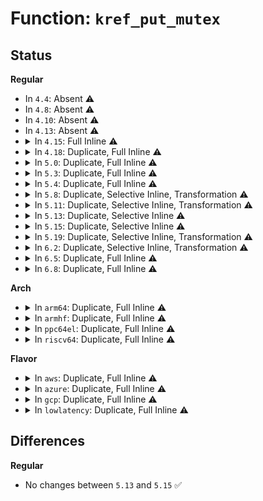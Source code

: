 # Function: <code>kref_put_mutex</code>

## Status
<b>Regular</b>
<ul>
<li>
In <code>4.4</code>: Absent ⚠️
</li>
<li>
In <code>4.8</code>: Absent ⚠️
</li>
<li>
In <code>4.10</code>: Absent ⚠️
</li>
<li>
In <code>4.13</code>: Absent ⚠️
</li>
<li>
<details>
<summary>In <code>4.15</code>: Full Inline ⚠️</summary>

**Collision:** Unique Static

**Inline:** Full

**Transformation:** False

**Instances:**

```
In drivers/opp/core.c (ffffffff817d3d4b)
Location: include/linux/kref.h:76
Inline: True
Inline callers:
  - drivers/opp/core.c:dev_pm_opp_put
  - drivers/opp/core.c:dev_pm_opp_put_opp_table
```
</details>
</li>
<li>
<details>
<summary>In <code>4.18</code>: Duplicate, Full Inline ⚠️</summary>

**Collision:** Static Duplication

**Inline:** Full

**Transformation:** False

**Instances:**

```
In drivers/net/phy/sfp-bus.c (ffffffff8173adb5)
Location: include/linux/kref.h:76
Inline: True
Inline callers:
  - drivers/net/phy/sfp-bus.c:sfp_bus_put
```
```
In drivers/opp/core.c (ffffffff8181cb25)
Location: include/linux/kref.h:76
Inline: True
Inline callers:
  - drivers/opp/core.c:dev_pm_opp_put
  - drivers/opp/core.c:dev_pm_opp_put_opp_table
```
</details>
</li>
<li>
<details>
<summary>In <code>5.0</code>: Duplicate, Full Inline ⚠️</summary>

**Collision:** Static Duplication

**Inline:** Full

**Transformation:** False

**Instances:**

```
In drivers/net/phy/sfp-bus.c (ffffffff8175e605)
Location: include/linux/kref.h:73
Inline: True
Inline callers:
  - drivers/net/phy/sfp-bus.c:sfp_bus_put
```
```
In drivers/opp/core.c (ffffffff818486e5)
Location: include/linux/kref.h:73
Inline: True
Inline callers:
  - drivers/opp/core.c:dev_pm_opp_put
  - drivers/opp/core.c:dev_pm_opp_put_opp_table
  - drivers/opp/core.c:_put_opp_list_kref
```
</details>
</li>
<li>
<details>
<summary>In <code>5.3</code>: Duplicate, Full Inline ⚠️</summary>

**Collision:** Static Duplication

**Inline:** Full

**Transformation:** False

**Instances:**

```
In drivers/net/phy/sfp-bus.c (ffffffff8179bc75)
Location: include/linux/kref.h:71
Inline: True
Inline callers:
  - drivers/net/phy/sfp-bus.c:sfp_bus_put
```
```
In drivers/opp/core.c (ffffffff8188b755)
Location: include/linux/kref.h:71
Inline: True
Inline callers:
  - drivers/opp/core.c:dev_pm_opp_put
  - drivers/opp/core.c:dev_pm_opp_put_opp_table
  - drivers/opp/core.c:_put_opp_list_kref
```
</details>
</li>
<li>
<details>
<summary>In <code>5.4</code>: Duplicate, Full Inline ⚠️</summary>

**Collision:** Static Duplication

**Inline:** Full

**Transformation:** False

**Instances:**

```
In drivers/net/phy/sfp-bus.c (ffffffff817bf725)
Location: include/linux/kref.h:71
Inline: True
Inline callers:
  - drivers/net/phy/sfp-bus.c:sfp_bus_put
```
```
In drivers/vfio/vfio.c (ffffffff817d0571)
Location: include/linux/kref.h:71
Inline: True
Inline callers:
  - drivers/vfio/vfio.c:vfio_device_put
  - drivers/vfio/vfio.c:vfio_group_put
```
```
In drivers/vfio/pci/vfio_pci.c (ffffffff817d7499)
Location: include/linux/kref.h:71
Inline: True
```
```
In drivers/opp/core.c (ffffffff818bd825)
Location: include/linux/kref.h:71
Inline: True
Inline callers:
  - drivers/opp/core.c:dev_pm_opp_put
  - drivers/opp/core.c:dev_pm_opp_put_opp_table
  - drivers/opp/core.c:_put_opp_list_kref
```
</details>
</li>
<li>
<details>
<summary>In <code>5.8</code>: Duplicate, Selective Inline, Transformation ⚠️</summary>

**Collision:** Static Duplication

**Inline:** Selective

**Transformation:** True

**Instances:**

```
In drivers/net/phy/sfp-bus.c (ffffffff81888d58)
Location: include/linux/kref.h:71
Inline: True
Inline callers:
  - drivers/net/phy/sfp-bus.c:sfp_unregister_socket
  - drivers/net/phy/sfp-bus.c:sfp_register_socket
```
```
In drivers/vfio/vfio.c (ffffffff8189c353)
Location: include/linux/kref.h:71
Inline: True
Inline callers:
  - drivers/vfio/vfio.c:vfio_unregister_notifier
  - drivers/vfio/vfio.c:vfio_register_notifier
  - drivers/vfio/vfio.c:vfio_unpin_pages
  - drivers/vfio/vfio.c:vfio_pin_pages
  - drivers/vfio/vfio.c:vfio_group_put_external_user
  - drivers/vfio/vfio.c:vfio_group_get_external_user_from_dev
  - drivers/vfio/vfio.c:vfio_group_fops_release
  - drivers/vfio/vfio.c:vfio_group_fops_open
  - drivers/vfio/vfio.c:vfio_group_fops_open
  - drivers/vfio/vfio.c:vfio_del_group_dev
  - drivers/vfio/vfio.c:vfio_del_group_dev
  - drivers/vfio/vfio.c:vfio_device_get_from_dev
  - drivers/vfio/vfio.c:vfio_add_group_dev
  - drivers/vfio/vfio.c:vfio_add_group_dev
  - drivers/vfio/vfio.c:vfio_add_group_dev
  - drivers/vfio/vfio.c:vfio_device_put
  - drivers/vfio/vfio.c:vfio_device_put
  - drivers/vfio/vfio.c:vfio_group_put_bg
```
```
In drivers/vfio/pci/vfio_pci.c (ffffffff818a4dc7)
Location: include/linux/kref.h:71
Inline: True
Inline callers:
  - drivers/vfio/pci/vfio_pci.c:vfio_pci_remove
  - drivers/vfio/pci/vfio_pci.c:vfio_pci_probe
```
```
In drivers/opp/core.c (ffffffff81991111)
Location: include/linux/kref.h:71
Inline: True
Inline callers:
  - drivers/opp/core.c:_dev_pm_opp_find_and_remove_table
  - drivers/opp/core.c:_dev_pm_opp_find_and_remove_table
  - drivers/opp/core.c:dev_pm_opp_unregister_notifier
  - drivers/opp/core.c:dev_pm_opp_register_notifier
  - drivers/opp/core.c:dev_pm_opp_adjust_voltage
  - drivers/opp/core.c:dev_pm_opp_adjust_voltage
  - drivers/opp/core.c:_opp_set_availability
  - drivers/opp/core.c:_opp_set_availability
  - drivers/opp/core.c:dev_pm_opp_add
  - drivers/opp/core.c:dev_pm_opp_detach_genpd
  - drivers/opp/core.c:dev_pm_opp_attach_genpd
  - drivers/opp/core.c:dev_pm_opp_unregister_set_opp_helper
  - drivers/opp/core.c:dev_pm_opp_put_clkname
  - drivers/opp/core.c:dev_pm_opp_set_clkname
  - drivers/opp/core.c:dev_pm_opp_put_regulators
  - drivers/opp/core.c:dev_pm_opp_set_regulators
  - drivers/opp/core.c:dev_pm_opp_put_prop_name
  - drivers/opp/core.c:dev_pm_opp_put_supported_hw
  - drivers/opp/core.c:dev_pm_opp_set_supported_hw
  - drivers/opp/core.c:dev_pm_opp_remove_all_dynamic
  - drivers/opp/core.c:dev_pm_opp_remove_all_dynamic
  - drivers/opp/core.c:dev_pm_opp_remove
  - drivers/opp/core.c:dev_pm_opp_remove
  - drivers/opp/core.c:dev_pm_opp_remove
  - drivers/opp/core.c:dev_pm_opp_set_rate
  - drivers/opp/core.c:dev_pm_opp_set_rate
  - drivers/opp/core.c:dev_pm_opp_set_rate
  - drivers/opp/core.c:dev_pm_opp_find_freq_ceil_by_volt
  - drivers/opp/core.c:dev_pm_opp_find_freq_floor
  - drivers/opp/core.c:dev_pm_opp_find_level_exact
  - drivers/opp/core.c:dev_pm_opp_find_freq_exact
  - drivers/opp/core.c:dev_pm_opp_get_opp_count
  - drivers/opp/core.c:dev_pm_opp_get_suspend_opp_freq
  - drivers/opp/core.c:dev_pm_opp_get_max_transition_latency
  - drivers/opp/core.c:dev_pm_opp_get_max_volt_latency
Direct callers:
  - drivers/opp/core.c:dev_pm_opp_set_prop_name
```
**Symbols:**

```
ffffffff8198df40-ffffffff8198df66: kref_put_mutex.isra.0 (STB_LOCAL)
```
</details>
</li>
<li>
<details>
<summary>In <code>5.11</code>: Duplicate, Selective Inline, Transformation ⚠️</summary>

**Collision:** Static Duplication

**Inline:** Selective

**Transformation:** True

**Instances:**

```
In drivers/net/phy/sfp-bus.c (ffffffff81897018)
Location: include/linux/kref.h:71
Inline: True
Inline callers:
  - drivers/net/phy/sfp-bus.c:sfp_unregister_socket
  - drivers/net/phy/sfp-bus.c:sfp_register_socket
```
```
In drivers/vfio/vfio.c (ffffffff818aaf63)
Location: include/linux/kref.h:71
Inline: True
Inline callers:
  - drivers/vfio/vfio.c:vfio_unregister_notifier
  - drivers/vfio/vfio.c:vfio_register_notifier
  - drivers/vfio/vfio.c:vfio_unpin_pages
  - drivers/vfio/vfio.c:vfio_pin_pages
  - drivers/vfio/vfio.c:vfio_group_put_external_user
  - drivers/vfio/vfio.c:vfio_group_get_external_user_from_dev
  - drivers/vfio/vfio.c:vfio_group_fops_release
  - drivers/vfio/vfio.c:vfio_group_fops_open
  - drivers/vfio/vfio.c:vfio_group_fops_open
  - drivers/vfio/vfio.c:vfio_del_group_dev
  - drivers/vfio/vfio.c:vfio_del_group_dev
  - drivers/vfio/vfio.c:vfio_device_get_from_dev
  - drivers/vfio/vfio.c:vfio_add_group_dev
  - drivers/vfio/vfio.c:vfio_add_group_dev
  - drivers/vfio/vfio.c:vfio_add_group_dev
  - drivers/vfio/vfio.c:vfio_device_put
  - drivers/vfio/vfio.c:vfio_device_put
  - drivers/vfio/vfio.c:vfio_group_put_bg
```
```
In drivers/vfio/pci/vfio_pci.c (ffffffff818b3e97)
Location: include/linux/kref.h:71
Inline: True
Inline callers:
  - drivers/vfio/pci/vfio_pci.c:vfio_pci_remove
  - drivers/vfio/pci/vfio_pci.c:vfio_pci_probe
```
```
In drivers/opp/core.c (ffffffff81992d06)
Location: include/linux/kref.h:71
Inline: True
Inline callers:
  - drivers/opp/core.c:dev_pm_opp_remove_table
  - drivers/opp/core.c:dev_pm_opp_remove_table
  - drivers/opp/core.c:dev_pm_opp_unregister_notifier
  - drivers/opp/core.c:dev_pm_opp_register_notifier
  - drivers/opp/core.c:dev_pm_opp_adjust_voltage
  - drivers/opp/core.c:dev_pm_opp_adjust_voltage
  - drivers/opp/core.c:_opp_set_availability
  - drivers/opp/core.c:_opp_set_availability
  - drivers/opp/core.c:dev_pm_opp_add
  - drivers/opp/core.c:dev_pm_opp_detach_genpd
  - drivers/opp/core.c:dev_pm_opp_attach_genpd
  - drivers/opp/core.c:dev_pm_opp_unregister_set_opp_helper
  - drivers/opp/core.c:dev_pm_opp_put_clkname
  - drivers/opp/core.c:dev_pm_opp_set_clkname
  - drivers/opp/core.c:dev_pm_opp_put_regulators
  - drivers/opp/core.c:dev_pm_opp_set_regulators
  - drivers/opp/core.c:dev_pm_opp_put_prop_name
  - drivers/opp/core.c:dev_pm_opp_put_supported_hw
  - drivers/opp/core.c:dev_pm_opp_set_supported_hw
  - drivers/opp/core.c:dev_pm_opp_remove_all_dynamic
  - drivers/opp/core.c:_opp_remove_all
  - drivers/opp/core.c:_opp_remove_all
  - drivers/opp/core.c:dev_pm_opp_remove
  - drivers/opp/core.c:dev_pm_opp_remove
  - drivers/opp/core.c:dev_pm_opp_remove
  - drivers/opp/core.c:dev_pm_opp_set_rate
  - drivers/opp/core.c:dev_pm_opp_set_rate
  - drivers/opp/core.c:dev_pm_opp_set_rate
  - drivers/opp/core.c:dev_pm_opp_set_bw
  - drivers/opp/core.c:dev_pm_opp_find_freq_ceil_by_volt
  - drivers/opp/core.c:dev_pm_opp_find_freq_floor
  - drivers/opp/core.c:dev_pm_opp_find_level_exact
  - drivers/opp/core.c:dev_pm_opp_find_freq_exact
  - drivers/opp/core.c:dev_pm_opp_get_opp_count
  - drivers/opp/core.c:dev_pm_opp_get_suspend_opp_freq
  - drivers/opp/core.c:dev_pm_opp_get_max_transition_latency
  - drivers/opp/core.c:dev_pm_opp_get_max_volt_latency
Direct callers:
  - drivers/opp/core.c:dev_pm_opp_set_prop_name
```
**Symbols:**

```
ffffffff819919b0-ffffffff819919d6: kref_put_mutex.isra.0 (STB_LOCAL)
```
</details>
</li>
<li>
<details>
<summary>In <code>5.13</code>: Duplicate, Selective Inline ⚠️</summary>

```c
int kref_put_mutex(struct kref *kref, void (*release)(struct kref *), struct mutex *lock);
```

**Collision:** Static Duplication

**Inline:** Selective

**Transformation:** False

**Instances:**

```
In drivers/net/phy/sfp-bus.c (ffffffff81879908)
Location: include/linux/kref.h:71
Inline: True
Inline callers:
  - drivers/net/phy/sfp-bus.c:sfp_unregister_socket
  - drivers/net/phy/sfp-bus.c:sfp_register_socket
```
```
In drivers/vfio/vfio.c (ffffffff8188e6a3)
Location: include/linux/kref.h:71
Inline: True
Inline callers:
  - drivers/vfio/vfio.c:vfio_unregister_notifier
  - drivers/vfio/vfio.c:vfio_register_notifier
  - drivers/vfio/vfio.c:vfio_unpin_pages
  - drivers/vfio/vfio.c:vfio_pin_pages
  - drivers/vfio/vfio.c:vfio_group_put_external_user
  - drivers/vfio/vfio.c:vfio_group_get_external_user_from_dev
  - drivers/vfio/vfio.c:vfio_group_fops_release
  - drivers/vfio/vfio.c:vfio_group_fops_open
  - drivers/vfio/vfio.c:vfio_group_fops_open
  - drivers/vfio/vfio.c:vfio_unregister_group_dev
  - drivers/vfio/vfio.c:vfio_device_get_from_dev
  - drivers/vfio/vfio.c:vfio_register_group_dev
  - drivers/vfio/vfio.c:vfio_group_put_bg
```
```
In drivers/vfio/pci/vfio_pci.c (ffffffff81897034)
Location: include/linux/kref.h:71
Inline: True
Inline callers:
  - drivers/vfio/pci/vfio_pci.c:vfio_pci_remove
  - drivers/vfio/pci/vfio_pci.c:vfio_pci_probe
```
```
In drivers/opp/core.c (ffffffff81976e72)
Location: include/linux/kref.h:71
Inline: True
Inline callers:
  - drivers/opp/core.c:dev_pm_opp_sync_regulators
  - drivers/opp/core.c:dev_pm_opp_remove_table
  - drivers/opp/core.c:dev_pm_opp_remove_table
  - drivers/opp/core.c:dev_pm_opp_unregister_notifier
  - drivers/opp/core.c:dev_pm_opp_register_notifier
  - drivers/opp/core.c:dev_pm_opp_adjust_voltage
  - drivers/opp/core.c:dev_pm_opp_adjust_voltage
  - drivers/opp/core.c:_opp_set_availability
  - drivers/opp/core.c:_opp_set_availability
  - drivers/opp/core.c:dev_pm_opp_add
  - drivers/opp/core.c:devm_pm_opp_attach_genpd
  - drivers/opp/core.c:dev_pm_opp_attach_genpd
  - drivers/opp/core.c:devm_pm_opp_register_set_opp_helper
  - drivers/opp/core.c:devm_pm_opp_set_clkname
  - drivers/opp/core.c:dev_pm_opp_set_clkname
  - drivers/opp/core.c:dev_pm_opp_put_regulators
  - drivers/opp/core.c:dev_pm_opp_set_regulators
  - drivers/opp/core.c:dev_pm_opp_put_prop_name
  - drivers/opp/core.c:devm_pm_opp_set_supported_hw
  - drivers/opp/core.c:dev_pm_opp_set_supported_hw
  - drivers/opp/core.c:dev_pm_opp_remove_all_dynamic
  - drivers/opp/core.c:_opp_remove_all
  - drivers/opp/core.c:_opp_remove_all
  - drivers/opp/core.c:dev_pm_opp_remove
  - drivers/opp/core.c:dev_pm_opp_remove
  - drivers/opp/core.c:dev_pm_opp_remove
  - drivers/opp/core.c:_opp_table_kref_release
  - drivers/opp/core.c:_add_opp_table_indexed
  - drivers/opp/core.c:dev_pm_opp_set_opp
  - drivers/opp/core.c:dev_pm_opp_set_rate
  - drivers/opp/core.c:dev_pm_opp_set_rate
  - drivers/opp/core.c:_set_opp
  - drivers/opp/core.c:dev_pm_opp_find_freq_ceil_by_volt
  - drivers/opp/core.c:dev_pm_opp_find_freq_floor
  - drivers/opp/core.c:dev_pm_opp_find_level_ceil
  - drivers/opp/core.c:dev_pm_opp_find_level_exact
  - drivers/opp/core.c:dev_pm_opp_find_freq_exact
  - drivers/opp/core.c:dev_pm_opp_get_opp_count
  - drivers/opp/core.c:dev_pm_opp_get_suspend_opp_freq
  - drivers/opp/core.c:dev_pm_opp_get_max_transition_latency
  - drivers/opp/core.c:dev_pm_opp_get_max_volt_latency
Direct callers:
  - drivers/opp/core.c:dev_pm_opp_set_prop_name
```
**Symbols:**

```
ffffffff81975dc0-ffffffff81975df1: kref_put_mutex (STB_LOCAL)
```
</details>
</li>
<li>
<details>
<summary>In <code>5.15</code>: Duplicate, Selective Inline ⚠️</summary>

```c
int kref_put_mutex(struct kref *kref, void (*release)(struct kref *), struct mutex *lock);
```

**Collision:** Static Duplication

**Inline:** Selective

**Transformation:** False

**Instances:**

```
In drivers/net/phy/sfp-bus.c (ffffffff8190a768)
Location: include/linux/kref.h:71
Inline: True
Inline callers:
  - drivers/net/phy/sfp-bus.c:sfp_unregister_socket
  - drivers/net/phy/sfp-bus.c:sfp_register_socket
```
```
In drivers/vfio/vfio.c (ffffffff81921ce3)
Location: include/linux/kref.h:71
Inline: True
Inline callers:
  - drivers/vfio/vfio.c:vfio_unregister_notifier
  - drivers/vfio/vfio.c:vfio_register_notifier
  - drivers/vfio/vfio.c:vfio_unpin_pages
  - drivers/vfio/vfio.c:vfio_pin_pages
  - drivers/vfio/vfio.c:vfio_group_put_external_user
  - drivers/vfio/vfio.c:vfio_group_get_external_user_from_dev
  - drivers/vfio/vfio.c:vfio_group_fops_release
  - drivers/vfio/vfio.c:vfio_group_fops_open
  - drivers/vfio/vfio.c:vfio_group_fops_open
  - drivers/vfio/vfio.c:vfio_unregister_group_dev
  - drivers/vfio/vfio.c:vfio_device_get_from_dev
  - drivers/vfio/vfio.c:vfio_register_group_dev
  - drivers/vfio/vfio.c:vfio_group_put_bg
```
```
In drivers/opp/core.c (ffffffff81a1fc60)
Location: include/linux/kref.h:71
Inline: True
Inline callers:
  - drivers/opp/core.c:dev_pm_opp_sync_regulators
  - drivers/opp/core.c:dev_pm_opp_remove_table
  - drivers/opp/core.c:dev_pm_opp_remove_table
  - drivers/opp/core.c:dev_pm_opp_unregister_notifier
  - drivers/opp/core.c:dev_pm_opp_register_notifier
  - drivers/opp/core.c:dev_pm_opp_adjust_voltage
  - drivers/opp/core.c:dev_pm_opp_adjust_voltage
  - drivers/opp/core.c:_opp_set_availability
  - drivers/opp/core.c:_opp_set_availability
  - drivers/opp/core.c:dev_pm_opp_add
  - drivers/opp/core.c:devm_pm_opp_attach_genpd
  - drivers/opp/core.c:dev_pm_opp_attach_genpd
  - drivers/opp/core.c:devm_pm_opp_register_set_opp_helper
  - drivers/opp/core.c:devm_pm_opp_set_clkname
  - drivers/opp/core.c:dev_pm_opp_set_clkname
  - drivers/opp/core.c:dev_pm_opp_put_regulators
  - drivers/opp/core.c:dev_pm_opp_set_regulators
  - drivers/opp/core.c:dev_pm_opp_put_prop_name
  - drivers/opp/core.c:devm_pm_opp_set_supported_hw
  - drivers/opp/core.c:dev_pm_opp_set_supported_hw
  - drivers/opp/core.c:dev_pm_opp_remove_all_dynamic
  - drivers/opp/core.c:_opp_remove_all
  - drivers/opp/core.c:_opp_remove_all
  - drivers/opp/core.c:dev_pm_opp_remove
  - drivers/opp/core.c:dev_pm_opp_remove
  - drivers/opp/core.c:dev_pm_opp_remove
  - drivers/opp/core.c:_opp_table_kref_release
  - drivers/opp/core.c:_add_opp_table_indexed
  - drivers/opp/core.c:dev_pm_opp_set_opp
  - drivers/opp/core.c:dev_pm_opp_set_rate
  - drivers/opp/core.c:dev_pm_opp_set_rate
  - drivers/opp/core.c:_set_opp
  - drivers/opp/core.c:dev_pm_opp_find_freq_ceil_by_volt
  - drivers/opp/core.c:dev_pm_opp_find_freq_floor
  - drivers/opp/core.c:dev_pm_opp_find_level_ceil
  - drivers/opp/core.c:dev_pm_opp_find_level_exact
  - drivers/opp/core.c:dev_pm_opp_find_freq_exact
  - drivers/opp/core.c:dev_pm_opp_get_opp_count
  - drivers/opp/core.c:dev_pm_opp_get_suspend_opp_freq
  - drivers/opp/core.c:dev_pm_opp_get_max_transition_latency
  - drivers/opp/core.c:dev_pm_opp_get_max_volt_latency
Direct callers:
  - drivers/opp/core.c:dev_pm_opp_set_prop_name
```
**Symbols:**

```
ffffffff81a1e950-ffffffff81a1e981: kref_put_mutex (STB_LOCAL)
```
</details>
</li>
<li>
<details>
<summary>In <code>5.19</code>: Duplicate, Selective Inline, Transformation ⚠️</summary>

**Collision:** Static Duplication

**Inline:** Selective

**Transformation:** True

**Instances:**

```
In drivers/net/phy/sfp-bus.c (ffffffff81a5def3)
Location: include/linux/kref.h:71
Inline: True
Inline callers:
  - drivers/net/phy/sfp-bus.c:sfp_unregister_socket
  - drivers/net/phy/sfp-bus.c:sfp_register_socket
  - drivers/net/phy/sfp-bus.c:sfp_bus_add_upstream
```
```
In drivers/opp/core.c (ffffffff81b887f1)
Location: include/linux/kref.h:71
Inline: True
Inline callers:
  - drivers/opp/core.c:dev_pm_opp_sync_regulators
  - drivers/opp/core.c:dev_pm_opp_remove_table
  - drivers/opp/core.c:dev_pm_opp_remove_table
  - drivers/opp/core.c:dev_pm_opp_unregister_notifier
  - drivers/opp/core.c:dev_pm_opp_register_notifier
  - drivers/opp/core.c:dev_pm_opp_adjust_voltage
  - drivers/opp/core.c:dev_pm_opp_adjust_voltage
  - drivers/opp/core.c:_opp_set_availability
  - drivers/opp/core.c:_opp_set_availability
  - drivers/opp/core.c:dev_pm_opp_add
  - drivers/opp/core.c:devm_pm_opp_attach_genpd
  - drivers/opp/core.c:dev_pm_opp_attach_genpd
  - drivers/opp/core.c:devm_pm_opp_register_set_opp_helper
  - drivers/opp/core.c:devm_pm_opp_set_clkname
  - drivers/opp/core.c:dev_pm_opp_set_clkname
  - drivers/opp/core.c:dev_pm_opp_put_regulators
  - drivers/opp/core.c:dev_pm_opp_set_regulators
  - drivers/opp/core.c:dev_pm_opp_put_prop_name
  - drivers/opp/core.c:devm_pm_opp_set_supported_hw
  - drivers/opp/core.c:dev_pm_opp_set_supported_hw
  - drivers/opp/core.c:dev_pm_opp_remove_all_dynamic
  - drivers/opp/core.c:_opp_remove_all
  - drivers/opp/core.c:_opp_remove_all
  - drivers/opp/core.c:dev_pm_opp_remove
  - drivers/opp/core.c:dev_pm_opp_remove
  - drivers/opp/core.c:dev_pm_opp_remove
  - drivers/opp/core.c:_opp_table_kref_release
  - drivers/opp/core.c:_add_opp_table_indexed
  - drivers/opp/core.c:dev_pm_opp_set_opp
  - drivers/opp/core.c:dev_pm_opp_set_rate
  - drivers/opp/core.c:dev_pm_opp_set_rate
  - drivers/opp/core.c:_set_opp
  - drivers/opp/core.c:dev_pm_opp_find_bw_floor
  - drivers/opp/core.c:dev_pm_opp_find_bw_ceil
  - drivers/opp/core.c:dev_pm_opp_find_level_ceil
  - drivers/opp/core.c:dev_pm_opp_find_level_exact
  - drivers/opp/core.c:dev_pm_opp_find_freq_ceil_by_volt
  - drivers/opp/core.c:dev_pm_opp_find_freq_floor
  - drivers/opp/core.c:dev_pm_opp_find_freq_exact
  - drivers/opp/core.c:dev_pm_opp_get_opp_count
  - drivers/opp/core.c:dev_pm_opp_get_suspend_opp_freq
  - drivers/opp/core.c:dev_pm_opp_get_max_transition_latency
  - drivers/opp/core.c:dev_pm_opp_get_max_volt_latency
Direct callers:
  - drivers/opp/core.c:dev_pm_opp_set_prop_name
```
**Symbols:**

```
ffffffff81b87700-ffffffff81b87733: kref_put_mutex.isra.0 (STB_LOCAL)
```
</details>
</li>
<li>
<details>
<summary>In <code>6.2</code>: Duplicate, Selective Inline, Transformation ⚠️</summary>

**Collision:** Static Duplication

**Inline:** Selective

**Transformation:** True

**Instances:**

```
In drivers/net/phy/sfp-bus.c (ffffffff81be8b93)
Location: include/linux/kref.h:71
Inline: True
Inline callers:
  - drivers/net/phy/sfp-bus.c:sfp_unregister_socket
  - drivers/net/phy/sfp-bus.c:sfp_register_socket
  - drivers/net/phy/sfp-bus.c:sfp_bus_add_upstream
```
```
In drivers/opp/core.c (ffffffff81d28541)
Location: include/linux/kref.h:71
Inline: True
Inline callers:
  - drivers/opp/core.c:dev_pm_opp_sync_regulators
  - drivers/opp/core.c:dev_pm_opp_remove_table
  - drivers/opp/core.c:dev_pm_opp_remove_table
  - drivers/opp/core.c:dev_pm_opp_unregister_notifier
  - drivers/opp/core.c:dev_pm_opp_register_notifier
  - drivers/opp/core.c:dev_pm_opp_adjust_voltage
  - drivers/opp/core.c:dev_pm_opp_adjust_voltage
  - drivers/opp/core.c:_opp_set_availability
  - drivers/opp/core.c:_opp_set_availability
  - drivers/opp/core.c:dev_pm_opp_add
  - drivers/opp/core.c:_opp_clear_config
  - drivers/opp/core.c:dev_pm_opp_remove_all_dynamic
  - drivers/opp/core.c:_opp_remove_all
  - drivers/opp/core.c:_opp_remove_all
  - drivers/opp/core.c:dev_pm_opp_remove
  - drivers/opp/core.c:dev_pm_opp_remove
  - drivers/opp/core.c:dev_pm_opp_remove
  - drivers/opp/core.c:_opp_table_kref_release
  - drivers/opp/core.c:dev_pm_opp_set_opp
  - drivers/opp/core.c:dev_pm_opp_set_rate
  - drivers/opp/core.c:dev_pm_opp_set_rate
  - drivers/opp/core.c:_set_opp
  - drivers/opp/core.c:_find_key
  - drivers/opp/core.c:dev_pm_opp_get_opp_count
  - drivers/opp/core.c:dev_pm_opp_get_suspend_opp_freq
  - drivers/opp/core.c:dev_pm_opp_get_max_transition_latency
  - drivers/opp/core.c:dev_pm_opp_get_max_volt_latency
Direct callers:
  - drivers/opp/core.c:_add_opp_table_indexed
```
**Symbols:**

```
ffffffff81d27220-ffffffff81d27253: kref_put_mutex.isra.0 (STB_LOCAL)
```
</details>
</li>
<li>
<details>
<summary>In <code>6.5</code>: Duplicate, Full Inline ⚠️</summary>

**Collision:** Static Duplication

**Inline:** Full

**Transformation:** False

**Instances:**

```
In drivers/net/phy/sfp-bus.c (ffffffff81c40fc3)
Location: include/linux/kref.h:71
Inline: True
Inline callers:
  - drivers/net/phy/sfp-bus.c:sfp_unregister_socket
  - drivers/net/phy/sfp-bus.c:sfp_register_socket
  - drivers/net/phy/sfp-bus.c:sfp_bus_add_upstream
```
```
In drivers/opp/core.c (ffffffff81d916de)
Location: include/linux/kref.h:71
Inline: True
Inline callers:
  - drivers/opp/core.c:dev_pm_opp_sync_regulators
  - drivers/opp/core.c:dev_pm_opp_remove_table
  - drivers/opp/core.c:dev_pm_opp_remove_table
  - drivers/opp/core.c:dev_pm_opp_unregister_notifier
  - drivers/opp/core.c:dev_pm_opp_register_notifier
  - drivers/opp/core.c:dev_pm_opp_adjust_voltage
  - drivers/opp/core.c:dev_pm_opp_adjust_voltage
  - drivers/opp/core.c:_opp_set_availability
  - drivers/opp/core.c:_opp_set_availability
  - drivers/opp/core.c:dev_pm_opp_add
  - drivers/opp/core.c:_opp_clear_config
  - drivers/opp/core.c:dev_pm_opp_remove_all_dynamic
  - drivers/opp/core.c:_opp_remove_all
  - drivers/opp/core.c:_opp_remove_all
  - drivers/opp/core.c:dev_pm_opp_remove
  - drivers/opp/core.c:dev_pm_opp_remove
  - drivers/opp/core.c:dev_pm_opp_remove
  - drivers/opp/core.c:_opp_table_kref_release
  - drivers/opp/core.c:_add_opp_table_indexed
  - drivers/opp/core.c:dev_pm_opp_set_opp
  - drivers/opp/core.c:dev_pm_opp_set_rate
  - drivers/opp/core.c:dev_pm_opp_set_rate
  - drivers/opp/core.c:_set_opp
  - drivers/opp/core.c:_find_key
  - drivers/opp/core.c:dev_pm_opp_get_opp_count
  - drivers/opp/core.c:dev_pm_opp_get_suspend_opp_freq
  - drivers/opp/core.c:dev_pm_opp_get_max_transition_latency
  - drivers/opp/core.c:dev_pm_opp_get_max_volt_latency
```
</details>
</li>
<li>
<details>
<summary>In <code>6.8</code>: Duplicate, Full Inline ⚠️</summary>

**Collision:** Static Duplication

**Inline:** Full

**Transformation:** False

**Instances:**

```
In drivers/net/phy/sfp-bus.c (ffffffff81cf6633)
Location: include/linux/kref.h:71
Inline: True
Inline callers:
  - drivers/net/phy/sfp-bus.c:sfp_unregister_socket
  - drivers/net/phy/sfp-bus.c:sfp_register_socket
  - drivers/net/phy/sfp-bus.c:sfp_bus_add_upstream
```
```
In drivers/opp/core.c (ffffffff81e49350)
Location: include/linux/kref.h:71
Inline: True
Inline callers:
  - drivers/opp/core.c:dev_pm_opp_remove_table
  - drivers/opp/core.c:dev_pm_opp_remove_table
  - drivers/opp/core.c:dev_pm_opp_unregister_notifier
  - drivers/opp/core.c:dev_pm_opp_register_notifier
  - drivers/opp/core.c:dev_pm_opp_sync_regulators
  - drivers/opp/core.c:dev_pm_opp_adjust_voltage
  - drivers/opp/core.c:dev_pm_opp_adjust_voltage
  - drivers/opp/core.c:_opp_set_availability
  - drivers/opp/core.c:_opp_set_availability
  - drivers/opp/core.c:dev_pm_opp_add_dynamic
  - drivers/opp/core.c:_opp_clear_config
  - drivers/opp/core.c:dev_pm_opp_remove_all_dynamic
  - drivers/opp/core.c:_opp_remove_all
  - drivers/opp/core.c:_opp_remove_all
  - drivers/opp/core.c:dev_pm_opp_remove
  - drivers/opp/core.c:dev_pm_opp_remove
  - drivers/opp/core.c:dev_pm_opp_remove
  - drivers/opp/core.c:_opp_table_kref_release
  - drivers/opp/core.c:_add_opp_table_indexed
  - drivers/opp/core.c:dev_pm_opp_set_opp
  - drivers/opp/core.c:dev_pm_opp_set_rate
  - drivers/opp/core.c:dev_pm_opp_set_rate
  - drivers/opp/core.c:_set_opp
  - drivers/opp/core.c:dev_pm_opp_find_level_ceil
  - drivers/opp/core.c:_find_key
  - drivers/opp/core.c:dev_pm_opp_get_opp_count
  - drivers/opp/core.c:dev_pm_opp_get_suspend_opp_freq
  - drivers/opp/core.c:dev_pm_opp_get_max_transition_latency
  - drivers/opp/core.c:dev_pm_opp_get_max_volt_latency
```
</details>
</li>
</ul>
<b>Arch</b>
<ul>
<li>
<details>
<summary>In <code>arm64</code>: Duplicate, Full Inline ⚠️</summary>

**Collision:** Static Duplication

**Inline:** Full

**Transformation:** False

**Instances:**

```
In drivers/net/phy/sfp-bus.c (ffff8000109d9bc0)
Location: include/linux/kref.h:71
Inline: True
Inline callers:
  - drivers/net/phy/sfp-bus.c:sfp_bus_put
```
```
In drivers/opp/core.c (ffff800010b185c8)
Location: include/linux/kref.h:71
Inline: True
Inline callers:
  - drivers/opp/core.c:dev_pm_opp_put
  - drivers/opp/core.c:dev_pm_opp_put_opp_table
  - drivers/opp/core.c:_put_opp_list_kref
```
</details>
</li>
<li>
<details>
<summary>In <code>armhf</code>: Duplicate, Full Inline ⚠️</summary>

**Collision:** Static Duplication

**Inline:** Full

**Transformation:** False

**Instances:**

```
In drivers/net/phy/sfp-bus.c (c0ac07c4)
Location: include/linux/kref.h:71
Inline: True
Inline callers:
  - drivers/net/phy/sfp-bus.c:sfp_bus_put
```
```
In drivers/opp/core.c (c0bf3564)
Location: include/linux/kref.h:71
Inline: True
Inline callers:
  - drivers/opp/core.c:dev_pm_opp_put
  - drivers/opp/core.c:dev_pm_opp_put_opp_table
  - drivers/opp/core.c:_put_opp_list_kref
```
</details>
</li>
<li>
<details>
<summary>In <code>ppc64el</code>: Duplicate, Full Inline ⚠️</summary>

**Collision:** Static Duplication

**Inline:** Full

**Transformation:** False

**Instances:**

```
In drivers/net/phy/sfp-bus.c (c000000000a9b6e4)
Location: include/linux/kref.h:71
Inline: True
Inline callers:
  - drivers/net/phy/sfp-bus.c:sfp_bus_put
```
```
In drivers/vfio/vfio.c (c000000000aae658)
Location: include/linux/kref.h:71
Inline: True
Inline callers:
  - drivers/vfio/vfio.c:vfio_device_put
  - drivers/vfio/vfio.c:vfio_group_put
```
```
In drivers/vfio/pci/vfio_pci.c (c000000000ab68ac)
Location: include/linux/kref.h:71
Inline: True
```
```
In drivers/opp/core.c (c000000000c09c60)
Location: include/linux/kref.h:71
Inline: True
Inline callers:
  - drivers/opp/core.c:dev_pm_opp_put
  - drivers/opp/core.c:dev_pm_opp_put_opp_table
  - drivers/opp/core.c:_put_opp_list_kref
```
</details>
</li>
<li>
<details>
<summary>In <code>riscv64</code>: Duplicate, Full Inline ⚠️</summary>

**Collision:** Static Duplication

**Inline:** Full

**Transformation:** False

**Instances:**

```
In drivers/net/phy/sfp-bus.c (ffffffe000624a9e)
Location: include/linux/kref.h:71
Inline: True
Inline callers:
  - drivers/net/phy/sfp-bus.c:sfp_bus_put
```
```
In drivers/opp/core.c (ffffffe00070118c)
Location: include/linux/kref.h:71
Inline: True
Inline callers:
  - drivers/opp/core.c:dev_pm_opp_put
  - drivers/opp/core.c:dev_pm_opp_put_opp_table
  - drivers/opp/core.c:_put_opp_list_kref
```
</details>
</li>
</ul>
<b>Flavor</b>
<ul>
<li>
<details>
<summary>In <code>aws</code>: Duplicate, Full Inline ⚠️</summary>

**Collision:** Static Duplication

**Inline:** Full

**Transformation:** False

**Instances:**

```
In drivers/net/phy/sfp-bus.c (ffffffff817841f5)
Location: include/linux/kref.h:71
Inline: True
Inline callers:
  - drivers/net/phy/sfp-bus.c:sfp_bus_put
```
```
In drivers/opp/core.c (ffffffff81861f45)
Location: include/linux/kref.h:71
Inline: True
Inline callers:
  - drivers/opp/core.c:dev_pm_opp_put
  - drivers/opp/core.c:dev_pm_opp_put_opp_table
  - drivers/opp/core.c:_put_opp_list_kref
```
</details>
</li>
<li>
<details>
<summary>In <code>azure</code>: Duplicate, Full Inline ⚠️</summary>

**Collision:** Static Duplication

**Inline:** Full

**Transformation:** False

**Instances:**

```
In drivers/net/phy/sfp-bus.c (ffffffff81763b45)
Location: include/linux/kref.h:71
Inline: True
Inline callers:
  - drivers/net/phy/sfp-bus.c:sfp_bus_put
```
```
In drivers/vfio/vfio.c (ffffffff8177a621)
Location: include/linux/kref.h:71
Inline: True
Inline callers:
  - drivers/vfio/vfio.c:vfio_device_put
  - drivers/vfio/vfio.c:vfio_group_put
```
```
In drivers/vfio/pci/vfio_pci.c (ffffffff81781549)
Location: include/linux/kref.h:71
Inline: True
```
```
In drivers/opp/core.c (ffffffff8182abf5)
Location: include/linux/kref.h:71
Inline: True
Inline callers:
  - drivers/opp/core.c:dev_pm_opp_put
  - drivers/opp/core.c:dev_pm_opp_put_opp_table
  - drivers/opp/core.c:_put_opp_list_kref
```
</details>
</li>
<li>
<details>
<summary>In <code>gcp</code>: Duplicate, Full Inline ⚠️</summary>

**Collision:** Static Duplication

**Inline:** Full

**Transformation:** False

**Instances:**

```
In drivers/net/phy/sfp-bus.c (ffffffff817b45a5)
Location: include/linux/kref.h:71
Inline: True
Inline callers:
  - drivers/net/phy/sfp-bus.c:sfp_bus_put
```
```
In drivers/vfio/vfio.c (ffffffff817c53f1)
Location: include/linux/kref.h:71
Inline: True
Inline callers:
  - drivers/vfio/vfio.c:vfio_device_put
  - drivers/vfio/vfio.c:vfio_group_put
```
```
In drivers/vfio/pci/vfio_pci.c (ffffffff817cc319)
Location: include/linux/kref.h:71
Inline: True
```
```
In drivers/opp/core.c (ffffffff818b2cd5)
Location: include/linux/kref.h:71
Inline: True
Inline callers:
  - drivers/opp/core.c:dev_pm_opp_put
  - drivers/opp/core.c:dev_pm_opp_put_opp_table
  - drivers/opp/core.c:_put_opp_list_kref
```
</details>
</li>
<li>
<details>
<summary>In <code>lowlatency</code>: Duplicate, Full Inline ⚠️</summary>

**Collision:** Static Duplication

**Inline:** Full

**Transformation:** False

**Instances:**

```
In drivers/net/phy/sfp-bus.c (ffffffff817ce575)
Location: include/linux/kref.h:71
Inline: True
Inline callers:
  - drivers/net/phy/sfp-bus.c:sfp_bus_put
```
```
In drivers/vfio/vfio.c (ffffffff817df691)
Location: include/linux/kref.h:71
Inline: True
Inline callers:
  - drivers/vfio/vfio.c:vfio_device_put
  - drivers/vfio/vfio.c:vfio_group_put
```
```
In drivers/vfio/pci/vfio_pci.c (ffffffff817e65b9)
Location: include/linux/kref.h:71
Inline: True
```
```
In drivers/opp/core.c (ffffffff818cef85)
Location: include/linux/kref.h:71
Inline: True
Inline callers:
  - drivers/opp/core.c:dev_pm_opp_put
  - drivers/opp/core.c:dev_pm_opp_put_opp_table
  - drivers/opp/core.c:_put_opp_list_kref
```
</details>
</li>
</ul>

## Differences
<b>Regular</b>
<ul>
<li>
No changes between <code>5.13</code> and <code>5.15</code> ✅
</li>
</ul>
